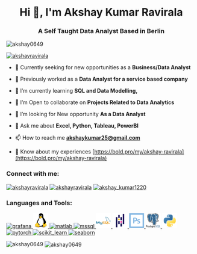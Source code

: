 <h1 align="center">Hi 👋, I'm Akshay Kumar Ravirala</h1>
<h3 align="center">A Self Taught Data Analyst Based in Berlin</h3>

<p align="left"> <img src="https://komarev.com/ghpvc/?username=akshay0649&label=Profile%20views&color=0e75b6&style=flat" alt="akshay0649" /> </p>

<p align="left"> <a href="https://twitter.com/akshayravirala" target="blank"><img src="https://img.shields.io/twitter/follow/akshayravirala?logo=twitter&style=for-the-badge" alt="akshayravirala" /></a> </p>

- 🔭 Currently seeking for new opportunities as a  **Business/Data Analyst**

- 🔭 Previously worked as a **Data Analyst for a service based company**

- 🌱 I’m currently learning **SQL and Data Modelling,**

- 👯 I’m Open to collaborate on **Projects Related to Data Analytics**

- 🤝 I’m looking for New opportunity **As a Data Analyst**

- 💬 Ask me about **Excel, Python, Tableau, PowerBI**

- 📫 How to reach me **akshaykumar25@gmail.com**

- 📄 Know about my experiences [https://bold.pro/my/akshay-ravirala](https://bold.pro/my/akshay-ravirala)

<h3 align="left">Connect with me:</h3>
<p align="left">
<a href="https://twitter.com/akshayravirala" target="blank"><img align="center" src="https://raw.githubusercontent.com/rahuldkjain/github-profile-readme-generator/master/src/images/icons/Social/twitter.svg" alt="akshayravirala" height="30" width="40" /></a>
<a href="https://linkedin.com/in/akshayravirala" target="blank"><img align="center" src="https://raw.githubusercontent.com/rahuldkjain/github-profile-readme-generator/master/src/images/icons/Social/linked-in-alt.svg" alt="akshayravirala" height="30" width="40" /></a>
<a href="https://instagram.com/akshay_kumar1220" target="blank"><img align="center" src="https://raw.githubusercontent.com/rahuldkjain/github-profile-readme-generator/master/src/images/icons/Social/instagram.svg" alt="akshay_kumar1220" height="30" width="40" /></a>
</p>

<h3 align="left">Languages and Tools:</h3>
<p align="left"> <a href="https://grafana.com" target="_blank" rel="noreferrer"> <img src="https://www.vectorlogo.zone/logos/grafana/grafana-icon.svg" alt="grafana" width="40" height="40"/> </a> <a href="https://www.linux.org/" target="_blank" rel="noreferrer"> <img src="https://raw.githubusercontent.com/devicons/devicon/master/icons/linux/linux-original.svg" alt="linux" width="40" height="40"/> </a> <a href="https://www.mathworks.com/" target="_blank" rel="noreferrer"> <img src="https://upload.wikimedia.org/wikipedia/commons/2/21/Matlab_Logo.png" alt="matlab" width="40" height="40"/> </a> <a href="https://www.microsoft.com/en-us/sql-server" target="_blank" rel="noreferrer"> <img src="https://www.svgrepo.com/show/303229/microsoft-sql-server-logo.svg" alt="mssql" width="40" height="40"/> </a> <a href="https://www.mysql.com/" target="_blank" rel="noreferrer"> <img src="https://raw.githubusercontent.com/devicons/devicon/master/icons/mysql/mysql-original-wordmark.svg" alt="mysql" width="40" height="40"/> </a> <a href="https://pandas.pydata.org/" target="_blank" rel="noreferrer"> <img src="https://raw.githubusercontent.com/devicons/devicon/2ae2a900d2f041da66e950e4d48052658d850630/icons/pandas/pandas-original.svg" alt="pandas" width="40" height="40"/> </a> <a href="https://www.photoshop.com/en" target="_blank" rel="noreferrer"> <img src="https://raw.githubusercontent.com/devicons/devicon/master/icons/photoshop/photoshop-line.svg" alt="photoshop" width="40" height="40"/> </a> <a href="https://www.postgresql.org" target="_blank" rel="noreferrer"> <img src="https://raw.githubusercontent.com/devicons/devicon/master/icons/postgresql/postgresql-original-wordmark.svg" alt="postgresql" width="40" height="40"/> </a> <a href="https://www.python.org" target="_blank" rel="noreferrer"> <img src="https://raw.githubusercontent.com/devicons/devicon/master/icons/python/python-original.svg" alt="python" width="40" height="40"/> </a> <a href="https://pytorch.org/" target="_blank" rel="noreferrer"> <img src="https://www.vectorlogo.zone/logos/pytorch/pytorch-icon.svg" alt="pytorch" width="40" height="40"/> </a> <a href="https://scikit-learn.org/" target="_blank" rel="noreferrer"> <img src="https://upload.wikimedia.org/wikipedia/commons/0/05/Scikit_learn_logo_small.svg" alt="scikit_learn" width="40" height="40"/> </a> <a href="https://seaborn.pydata.org/" target="_blank" rel="noreferrer"> <img src="https://seaborn.pydata.org/_images/logo-mark-lightbg.svg" alt="seaborn" width="40" height="40"/> </a> </p>

<p><img align="left" src="https://github-readme-stats.vercel.app/api/top-langs?username=akshay0649&show_icons=true&locale=en&layout=compact" alt="akshay0649" /></p>

<p>&nbsp;<img align="center" src="https://github-readme-stats.vercel.app/api?username=akshay0649&show_icons=true&locale=en" alt="akshay0649" /></p>
